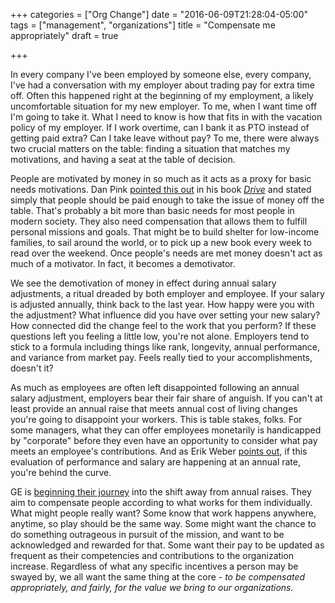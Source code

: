 +++
categories = ["Org Change"]
date = "2016-06-09T21:28:04-05:00"
tags = ["management", "organizations"]
title = "Compensate me appropriately"
draft = true

+++

In every company I've been employed by someone else, every company, I've had a conversation with my employer about trading pay for extra time off.  Often this happened right at the beginning of my employment, a likely uncomfortable situation for my new employer.  To me, when I want time off I'm going to take it.  What I need to know is how that fits in with the vacation policy of my employer.  If I work overtime, can I bank it as PTO instead of getting paid extra?  Can I take leave without pay?  To me, there were always two crucial matters on the table: finding a situation that matches my motivations, and having a seat at the table of decision.

People are motivated by money in so much as it acts as a proxy for basic needs motivations.  Dan Pink [pointed this out][3] in his book *[Drive][4]* and stated simply that people should be paid enough to take the issue of money off the table.  That's probably a bit more than basic needs for most people in modern society.  They also need compensation that allows them to fulfill personal missions and goals.  That might be to build shelter for low-income families, to sail around the world, or to pick up a new book every week to read over the weekend.  Once people's needs are met money doesn't act as much of a motivator.  In fact, it becomes a demotivator.

We see the demotivation of money in effect during annual salary adjustments, a ritual dreaded by both employer and employee.  If your salary is adjusted annually, think back to the last year.  How happy were you with the adjustment?  What influence did you have over setting your new salary?  How connected did the change feel to the work that you perform?  If these questions left you feeling a little low, you're not alone.  Employers tend to stick to a formula including things like rank, longevity, annual performance, and variance from market pay.  Feels really tied to your accomplishments, doesn't it?

As much as employees are often left disappointed following an annual salary adjustment, employers bear their fair share of anguish.  If you can't at least provide an annual raise that meets annual cost of living changes you're going to disappoint your workers.  This is table stakes, folks.  For some managers, what they can offer employees monetarily is handicapped by "corporate" before they even have an opportunity to consider what pay meets an employee's contributions.  And as Erik Weber [points out][1], if this evaluation of performance and salary are happening at an annual rate, you're behind the curve.

GE is [beginning their journey][2] into the shift away from annual raises.  They aim to compensate people according to what works for them individually.  What might people really want?  Some know that work happens anywhere, anytime, so play should be the same way.  Some might want the chance to do something outrageous in pursuit of the mission, and want to be acknowledged and rewarded for that.  Some want their pay to be updated as frequent as their competencies and contributions to the organization increase.  Regardless of what any specific incentives a person may be swayed by, we all want the same thing at the core - *to be compensated appropriately, and fairly, for the value we bring to our organizations.*

[1]: http://www.erikweberconsulting.com/blog/2016/6/12/erik-picks-a-title
[2]: http://www.bloomberg.com/news/articles/2016-06-06/ge-studies-scrapping-annual-raise-in-nod-to-shifting-priorities
[3]: https://youtu.be/u6XAPnuFjJc?t=285
[4]: http://www.danpink.com/books/drive/
[5]: https://hbr.org/2013/04/does-money-really-affect-motiv
[6]: http://www.payscale.com/compensation-today/2015/01/money-as-a-powerful-demotivator-(don-t-let-this-happen-to-your-employees)!
